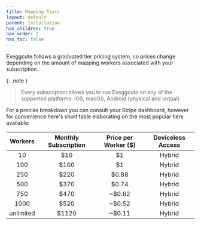 ```yaml
---
title: Mapping Tiers
layout: default
parent: Installation
has_children: true
nav_order: 2
has_toc: false
---
```


Exeggcute follows a graduated tier pricing system, so prices change depending on the amount of mapping workers associated with your subscription.

{: .note }
> Every subscription allows you to run Exeggcute on any of the supported platforms: iOS, macOS, Android (physical and virtual)

For a precise breakdown you can consult your Stripe dashboard, however for convenience here's short table elaborating on the most popular tiers available:

|    Workers | Monthly Subscription | Price per Worker ($) | Deviceless Access |
| :---------:| :-------------------:| :-------------------:| :----------------:|
|         10 |                  $10 |                   $1 |            Hybrid |
|        100 |                 $100 |                   $1 |            Hybrid |
|        250 |                 $220 |                $0.88 |            Hybrid |
|        500 |                 $370 |                $0.74 |            Hybrid |
|        750 |                 $470 |               ~$0.62 |            Hybrid |
|       1000 |                 $520 |               ~$0.52 |            Hybrid |
|  unlimited |                $1120 |               ~$0.11 |            Hybrid |
